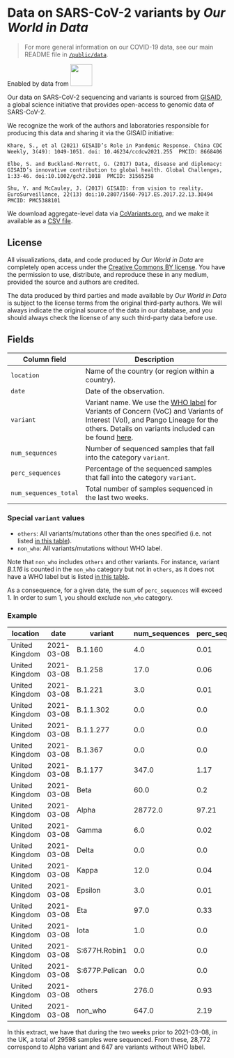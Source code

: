 # Data on SARS-CoV-2 variants by _Our World in Data_

> For more general information on our COVID-19 data, see our main README file in [`/public/data`](https://github.com/owid/covid-19-data/tree/master/public/data).

Enabled by data from <a href="https://gisaid.org"><img src="https://www.gisaid.org/fileadmin/gisaid/img/schild.png"
width="50"/></a>

Our data on SARS-CoV-2 sequencing and variants is sourced from [GISAID](https://gisaid.org), a global science initiative that provides open-access to genomic data of SARS-CoV-2.

We recognize the work of the authors and laboratories responsible for producing this data and sharing it via the GISAID initiative:

```
Khare, S., et al (2021) GISAID’s Role in Pandemic Response. China CDC Weekly, 3(49): 1049-1051. doi: 10.46234/ccdcw2021.255  PMCID: 8668406

Elbe, S. and Buckland-Merrett, G. (2017) Data, disease and diplomacy: GISAID’s innovative contribution to global health. Global Challenges, 1:33-46. doi:10.1002/gch2.1018  PMCID: 31565258

Shu, Y. and McCauley, J. (2017) GISAID: from vision to reality. EuroSurveillance, 22(13) doi:10.2807/1560-7917.ES.2017.22.13.30494 PMCID: PMC5388101
```

We download aggregate-level data via [CoVariants.org](https://www.covariants.org), and we make it available as a [CSV file](covid-variants.csv).


## License

All visualizations, data, and code produced by _Our World in Data_ are completely open access under the [Creative Commons BY license](https://creativecommons.org/licenses/by/4.0/). You have the permission to use, distribute, and reproduce these in any medium, provided the source and authors are credited.

The data produced by third parties and made available by _Our World in Data_ is subject to the license terms from the original third-party authors. We will always indicate the original source of the data in our database, and you should always check the license of any such third-party data before use.


## Fields

| Column field        | Description                                                                  |
|---------------------|------------------------------------------------------------------------------|
| `location`            | Name of the country (or region within a country).                            |
| `date`                | Date of the observation.                                                     |
| `variant`             | Variant name. We use the [WHO label](https://www.who.int/en/activities/tracking-SARS-CoV-2-variants/#Naming-SARS-CoV-2-variants) for Variants of Concern (VoC) and Variants of Interest (VoI), and Pango Lineage for the others. Details on variants included can be found [here](https://covariants.org/variants). |
| `num_sequences`       | Number of sequenced samples that fall into the category `variant`. |
| `perc_sequences`      | Percentage of the sequenced samples that fall into the category `variant`. |
| `num_sequences_total` | Total number of samples sequenced in the last two weeks. |


### Special `variant` values

- `others`: All variants/mutations other than the ones specified (i.e. not listed [in this table](https://covariants.org/variants)).
- `non_who`: All variants/mutations without WHO label.

Note that `non_who` includes `others` and other variants. For instance, variant _B.1.16_ is counted in the `non_who` category but not in `others`, as it does not have a WHO label but is listed [in this table](https://covariants.org/variants).

As a consequence, for a given date, the sum of `perc_sequences` will exceed 1. In order to sum 1, you should exclude `non_who` category.


### Example

|location |date      |variant       |num_sequences|perc_sequences|num_sequences_total|
|---------|----------|--------------|-------------|--------------|-------------------|
|United Kingdom|2021-03-08|B.1.160       |4.0 |0.01 |29598|
|United Kingdom|2021-03-08|B.1.258       |17.0|0.06 |29598|
|United Kingdom|2021-03-08|B.1.221       |3.0 |0.01 |29598|
|United Kingdom|2021-03-08|B.1.1.302     |0.0 |0.0  |29598|
|United Kingdom|2021-03-08|B.1.1.277     |0.0 |0.0  |29598|
|United Kingdom|2021-03-08|B.1.367       |0.0 |0.0  |29598|
|United Kingdom|2021-03-08|B.1.177       |347.0|1.17 |29598|
|United Kingdom|2021-03-08|Beta          |60.0|0.2  |29598|
|United Kingdom|2021-03-08|Alpha         |28772.0|97.21|29598|
|United Kingdom|2021-03-08|Gamma         |6.0 |0.02 |29598|
|United Kingdom|2021-03-08|Delta         |0.0 |0.0  |29598|
|United Kingdom|2021-03-08|Kappa         |12.0|0.04 |29598|
|United Kingdom|2021-03-08|Epsilon       |3.0 |0.01 |29598|
|United Kingdom|2021-03-08|Eta           |97.0|0.33 |29598|
|United Kingdom|2021-03-08|Iota          |1.0 |0.0  |29598|
|United Kingdom|2021-03-08|S:677H.Robin1 |0.0 |0.0  |29598|
|United Kingdom|2021-03-08|S:677P.Pelican|0.0 |0.0  |29598|
|United Kingdom|2021-03-08|others        |276.0|0.93 |29598|
|United Kingdom|2021-03-08|non_who       |647.0|2.19 |29598|

In this extract, we have that during the two weeks prior to 2021-03-08, in the UK, a total of 29598 samples were
sequenced. From these, 28,772 correspond to Alpha variant and 647 are variants without WHO label.

